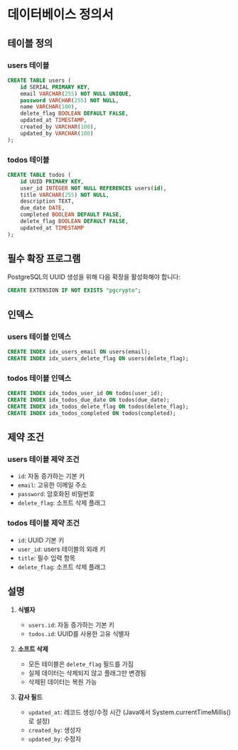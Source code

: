 # 데이터베이스 정의서

## 테이블 정의

### users 테이블
```sql
CREATE TABLE users (
    id SERIAL PRIMARY KEY,
    email VARCHAR(255) NOT NULL UNIQUE,
    password VARCHAR(255) NOT NULL,
    name VARCHAR(100),
    delete_flag BOOLEAN DEFAULT FALSE,
    updated_at TIMESTAMP,
    created_by VARCHAR(100),
    updated_by VARCHAR(100)
);
```

### todos 테이블
```sql
CREATE TABLE todos (
    id UUID PRIMARY KEY,
    user_id INTEGER NOT NULL REFERENCES users(id),
    title VARCHAR(255) NOT NULL,
    description TEXT,
    due_date DATE,
    completed BOOLEAN DEFAULT FALSE,
    delete_flag BOOLEAN DEFAULT FALSE,
    updated_at TIMESTAMP
);
```

## 필수 확장 프로그램

PostgreSQL의 UUID 생성을 위해 다음 확장을 활성화해야 합니다:
```sql
CREATE EXTENSION IF NOT EXISTS "pgcrypto";
```

## 인덱스

### users 테이블 인덱스
```sql
CREATE INDEX idx_users_email ON users(email);
CREATE INDEX idx_users_delete_flag ON users(delete_flag);
```

### todos 테이블 인덱스
```sql
CREATE INDEX idx_todos_user_id ON todos(user_id);
CREATE INDEX idx_todos_due_date ON todos(due_date);
CREATE INDEX idx_todos_delete_flag ON todos(delete_flag);
CREATE INDEX idx_todos_completed ON todos(completed);
```

## 제약 조건

### users 테이블 제약 조건
- `id`: 자동 증가하는 기본 키
- `email`: 고유한 이메일 주소
- `password`: 암호화된 비밀번호
- `delete_flag`: 소프트 삭제 플래그

### todos 테이블 제약 조건
- `id`: UUID 기본 키
- `user_id`: users 테이블의 외래 키
- `title`: 필수 입력 항목
- `delete_flag`: 소프트 삭제 플래그

## 설명

1. **식별자**
   - `users.id`: 자동 증가하는 기본 키
   - `todos.id`: UUID를 사용한 고유 식별자

2. **소프트 삭제**
   - 모든 테이블은 `delete_flag` 필드를 가짐
   - 실제 데이터는 삭제되지 않고 플래그만 변경됨
   - 삭제된 데이터는 복원 가능

3. **감사 필드**
   - `updated_at`: 레코드 생성/수정 시간 (Java에서 System.currentTimeMillis()로 설정)
   - `created_by`: 생성자
   - `updated_by`: 수정자 